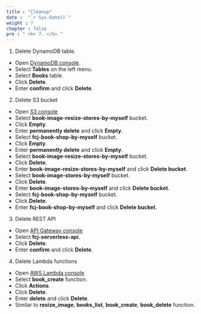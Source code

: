 ```yaml
---
title : "Cleanup"
date :  "`r Sys.Date()`" 
weight : 7
chapter : false
pre : " <b> 7. </b> "
---
```


1. Delete DynamoDB table.
- Open [DynamoDB console](https://ap-southeast-2.console.aws.amazon.com/dynamodbv2/home?region=ap-southeast-2#dashboard).
- Select **Tables** on the left menu.
- Select **Books** table.
- Click **Delete**.
- Enter **confirm** and click **Delete**.

2. Delete S3 bucket
- Open [S3 console](https://s3.console.aws.amazon.com/s3/buckets?region=ap-southeast-2)
- Select **book-image-resize-stores-by-myself** bucket.
- Click **Empty**.
- Enter **permanently delete** and click **Empty**.
- Select **fcj-book-shop-by-myself** bucket.
- Click **Empty**.
- Enter **permanently delete** and click **Empty**.
- Select **book-image-resize-stores-by-myself** bucket.
- Click **Delete**.
- Enter **book-image-resize-stores-by-myself** and click **Delete bucket**.
- Select **book-image-stores-by-myself** bucket.
- Click **Delete**.
- Enter **book-image-stores-by-myself** and click **Delete bucket**.
- Select **fcj-book-shop-by-myself** bucket.
- Click **Delete**.
- Enter **fcj-book-shop-by-myself** and click **Delete bucket**.

3. Delete REST API
- Open [API Gateway console](https://ap-southeast-2.console.aws.amazon.com/apigateway/main/apis?region=ap-southeast-2#)
- Select **fcj-serverless-api**.
- Click **Delete**.
- Enter **confirm** and click **Delete**.

4. Delete Lambda functions
- Open [AWS Lambda console](https://ap-southeast-2.console.aws.amazon.com/lambda/home?region=ap-southeast-2#/functions)
- Select **book_create** function.
- Click **Actions**.
- Click **Delete**.
- Enter **delete** and click **Delete**.
- Similar to **resize_image**, **books_list**, **book_create**, **book_delete** function.
